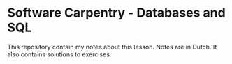 # Software Carpentry - Databases and SQL

This repository contain my notes about this lesson. Notes are in
Dutch. It also contains solutions to exercises.
